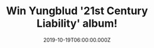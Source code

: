 ---
campaign-uuid: "c-44518d64-e772-4315-afff-3387632e1b70"
type: "Competition"
category: "Music"
date: "2019-10-19T06:00:00.000Z"
end-date: "2019-12-19T23:59:00.000Z"
disable-form: false
is_promoted: false
has_entry_page: true
title: "Win Yungblud '21st Century Liability' album!"
competition-description: "<p>We have managed to get our hands on one copy of '21st\
  \ Century Liability' album from the English singer & songwriter, known as well as\
  \ the gobby, hyperactive, outspoken, fearless & rock star Yungblud to one lucky\
  \ NME AAA member to win. 'Doctor Doctor', 'Medication', 'California' or 'Eulogy'\
  \ are some of his amazing tunes you could find in his debut album.</p>\n<p>Want\
  \ it? Click below for a chance to win.</p>\n"
hero-header: "Win Yungblud '21st Century Liability' album!"
terms-confirmation: "N/A"
banner-img: "https://assets.expresslyapp.com/asset-fb5cca95-361d-4e1b-93c8-e5f2fe7bdf55.jpg"
logo-left-href: "aaa.nme.com"
logo-left-image: "https://assets.expresslyapp.com/asset-fef1ae6b-43ca-4f96-921e-4bf9f43d8a03.jpg"
logo-left-title: "NME AAA"
bg-image-hero: "https://assets.expresslyapp.com/asset-6f2fa7b6-a247-4ca0-bf4d-9c05229754a0.jpg"
bg-image-first: "https://assets.expresslyapp.com/asset-598ff11f-53c4-497f-83f7-c39dbcad6cb4.jpg"
section1-content: "<p>Calling all Yungblud fans! we have great news for you: we are\
  \ giving away a copy of Yungbluds debut album to one lucky NME AAA member to win\
  \ and take it home: '21st Century Liability'. An album full of human emotions and\
  \ the political and societal problems faced in the world today.</p>\n<p>Want to\
  \ hear it first? Think no more and enter the form to win it now!</p>\n<p>Good luck!</p>\n"
entry-title: "Win Yungblud '21st Century Liability' album!"
entry-content: "<p>Enter the draw to win Yungblud '21st Century Liability' album by\
  \ completing the form below before 23:59 on the 19th of December  2019.</p>\n"
has-winner: false
prize-description: "Yungblud '21st Century Liability' album"
special-conditions: "Multiple entries are allowed up to one every day."
country-restrictions:
- "GB"
---